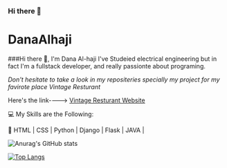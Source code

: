 ### Hi there 👋
# DanaAlhaji
###Hi there 👋, I'm Dana Al-haji
I've Studeied electrical engineering but in fact I'm a fullstack developer, and really passionte about programing.


_Don't hesitate to take a look in my repositeries specially my project for my favirote place Vintage Resturant_


Here's the link---->  [Vintage Resturant Website](https://github.com/danaalhaji/Final_Django_Project)



:computer: My Skills are the Following:


:round_pushpin: HTML | CSS | Python | Django | Flask | JAVA | 


![Anurag's GitHub stats](https://github-readme-stats.vercel.app/api?username=danaalhaji&show_icons=true&theme=radical)

[![Top Langs](https://github-readme-stats.vercel.app/api/top-langs/?username=danaalhaji)](https://github.com/anuraghazra/github-readme-stats)
